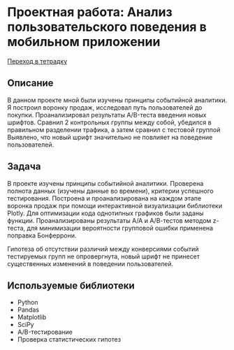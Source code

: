 # Проектная работа: Анализ пользовательского поведения в мобильном приложении

[Переход в тетрадку](https://github.com/VoytyukIlya/Portfolio/blob/main/Analysis_o_%20user_behavior_in_a_mobile_application/Analysis_of_user_behavior.ipynb)

## Описание 

В данном проекте мной были изучены принципы событийной аналитики. Я построил
воронку продаж, исследовал путь пользователей до покупки. Проанализировал
результаты A/B-теста введения новых шрифтов. Сравнил 2 контрольных группы между
собой, убедился в правильном разделении трафика, а затем сравнил с тестовой группой
Выявлено, что новый шрифт значительно не повлияет на поведение пользователей.

## Задача

В проекте изучены принципы событийной аналитики. Проверена полнота данных (изучены данные во времени), критерии успешного тестирования. Построена и проанализирована на каждом этапе воронка продаж при помощи интерактивной визуализации библиотеки Plotly. Для оптимизации кода однотипных графиков были заданы функции. Проанализированы результаты А/А и А/В-тестов методом z-теста, для минимизации вероятности групповой ошибки применена поправка Бонферрони.

Гипотеза об отсутствии различий между конверсиями событий тестируемых групп не опровергнута, новый шрифт не принесет существенных изменений в поведении пользователей.




## Используемые библиотеки
- Python
- Pandas
- Matplotlib
- SciPy
- A/B-тестирование
- Проверка статистических гипотез



